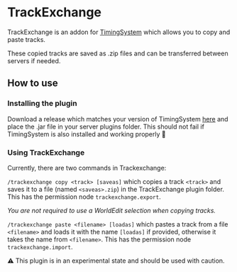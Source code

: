 # TrackExchange

TrackExchange is an addon for [TimingSystem](https://github.com/Makkuusen/TimingSystem) which allows you to copy and paste tracks.

These copied tracks are saved as .zip files and can be transferred between servers if needed.

## How to use

### Installing the plugin
Download a release which matches your version of TimingSystem [here](https://github.com/Pigalala/TrackExchange/releases) and place the .jar file in your server plugins folder. This should not fail if TimingSystem is also installed and working properly 🙏
### Using TrackExchange
Currently, there are two commands in Trackexchange:

`/trackexchange copy <track> [saveas]` which copies a track `<track>` and saves it to a file (named `<saveas>.zip`) in the TrackExchange plugin folder. This has the permission node `trackexchange.export`.

_You are not required to use a WorldEdit selection when copying tracks._

`/trackexchange paste <filename> [loadas]` which pastes a track from a file `<filename>` and loads it with the name `[loadas]` if provided, otherwise it takes the name from `<filename>`. This has the permission node `trackexchange.import`.


⚠️ This plugin is in an experimental state and should be used with caution.